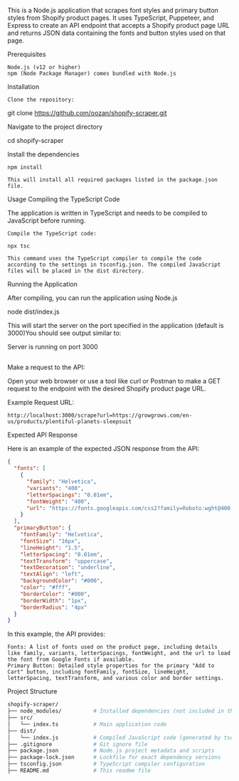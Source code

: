 This is a Node.js application that scrapes font styles and primary button styles from Shopify product pages. It uses TypeScript, Puppeteer, and Express to create an API endpoint that accepts a Shopify product page URL and returns JSON data containing the fonts and button styles used on that page.

Prerequisites

    Node.js (v12 or higher)
    npm (Node Package Manager) comes bundled with Node.js

Installation

    Clone the repository:

git clone https://github.com/oozan/shopify-scraper.git

Navigate to the project directory

cd shopify-scraper

Install the dependencies

    npm install

    This will install all required packages listed in the package.json file.

Usage
Compiling the TypeScript Code

The application is written in TypeScript and needs to be compiled to JavaScript before running.

    Compile the TypeScript code:

    npx tsc

    This command uses the TypeScript compiler to compile the code according to the settings in tsconfig.json. The compiled JavaScript files will be placed in the dist directory.

Running the Application

After compiling, you can run the application using Node.js

node dist/index.js

This will start the server on the port specified in the application (default is 3000)You should see output similar to:

Server is running on port 3000

##
##
##



Make a request to the API:

Open your web browser or use a tool like curl or Postman to make a GET request to the endpoint with the desired Shopify product page URL.

Example Request URL:

    http://localhost:3000/scrape?url=https://growgrows.com/en-us/products/plentiful-planets-sleepsuit

Expected API Response

Here is an example of the expected JSON response from the API:

```json
{
  "fonts": [
    {
      "family": "Helvetica",
      "variants": "400",
      "letterSpacings": "0.01em",
      "fontWeight": "400",
      "url": "https://fonts.googleapis.com/css2?family=Roboto:wght@400;700&display=swap"
    }
  ],
  "primaryButton": {
    "fontFamily": "Helvetica",
    "fontSize": "16px",
    "lineHeight": "1.5",
    "letterSpacing": "0.01em",
    "textTransform": "uppercase",
    "textDecoration": "underline",
    "textAlign": "left",
    "backgroundColor": "#000",
    "color": "#fff",
    "borderColor": "#000",
    "borderWidth": "1px",
    "borderRadius": "4px"
  }
}
```

In this example, the API provides:

    Fonts: A list of fonts used on the product page, including details like family, variants, letterSpacings, fontWeight, and the url to load the font from Google Fonts if available.
    Primary Button: Detailed style properties for the primary "Add to Cart" button, including fontFamily, fontSize, lineHeight, letterSpacing, textTransform, and various color and border settings.

Project Structure

```graphql
shopify-scraper/
├── node_modules/          # Installed dependencies (not included in the repo)
├── src/
│   └── index.ts           # Main application code
├── dist/
│   └── index.js           # Compiled JavaScript code (generated by tsc)
├── .gitignore             # Git ignore file
├── package.json           # Node.js project metadata and scripts
├── package-lock.json      # Lockfile for exact dependency versions
├── tsconfig.json          # TypeScript compiler configuration
├── README.md              # This readme file
```
